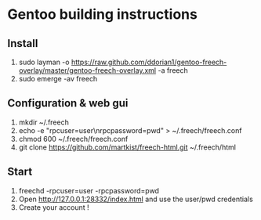 # Gentoo building instructions

## Install

1. sudo layman -o https://raw.github.com/ddorian1/gentoo-freech-overlay/master/gentoo-freech-overlay.xml -a freech
1. sudo emerge -av freech

## Configuration & web gui

1. mkdir ~/.freech
1. echo -e "rpcuser=user\nrpcpassword=pwd" > ~/.freech/freech.conf
1. chmod 600 ~/.freech/freech.conf
1. git clone https://github.com/martkist/freech-html.git ~/.freech/html

## Start

1. freechd -rpcuser=user -rpcpassword=pwd
1. Open http://127.0.0.1:28332/index.html and use the user/pwd credentials
1. Create your account !
